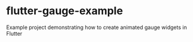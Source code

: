 # flutter-gauge-example
Example project demonstrating how to create animated gauge widgets in Flutter
